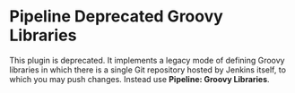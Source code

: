 # Pipeline Deprecated Groovy Libraries

This plugin is deprecated.
It implements a legacy mode of defining Groovy libraries in which there is a single Git repository hosted by Jenkins itself, to which you may push changes.
Instead use **Pipeline: Groovy Libraries**.
